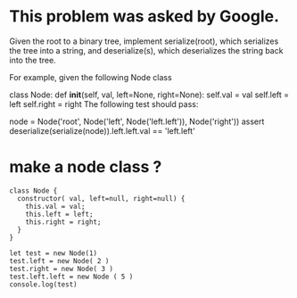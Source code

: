 # This problem was asked by Google.

Given the root to a binary tree, implement serialize(root), which serializes the tree into a string, and deserialize(s), which deserializes the string back into the tree.

For example, given the following Node class

class Node:
    def __init__(self, val, left=None, right=None):
        self.val = val
        self.left = left
        self.right = right
The following test should pass:

node = Node('root', Node('left', Node('left.left')), Node('right'))
assert deserialize(serialize(node)).left.left.val == 'left.left'


# make a node class ? 
```
class Node {
  constructor( val, left=null, right=null) {
    this.val = val;
    this.left = left;
    this.right = right;
  }
}

let test = new Node(1)
test.left = new Node( 2 )
test.right = new Node( 3 )
test.left.left = new Node ( 5 )
console.log(test)
```
